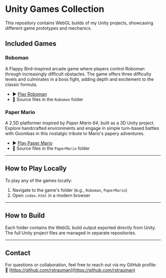 # Unity Games Collection

This repository contains WebGL builds of my Unity projects, showcasing different game prototypes and mechanics.

## Included Games

### Roboman  
A Flappy Bird–inspired arcade game where players control Roboman through increasingly difficult obstacles. The game offers three difficulty levels and culminates in a boss fight, adding depth and excitement to the classic formula.

- ▶️ [Play Roboman](https://rstrauman.github.io/unity-games/Roboman/)
- 📁 Source files in the `Roboman` folder

### Paper Mario  
A 2.5D platformer inspired by *Paper Mario 64*, built as a 3D Unity project. Explore handcrafted environments and engage in simple turn-based battles with Goombas in this nostalgic tribute to Mario's papery adventures.

- ▶️ [Play Paper Mario](https://rstrauman.github.io/unity-games/PaperMario/)
- 📁 Source files in the `PaperMario` folder

---

## How to Play Locally

To play any of the games locally:

1. Navigate to the game's folder (e.g., `Roboman`, `PaperMario`)
2. Open `index.html` in a modern browser

---

## How to Build

Each folder contains the WebGL build output exported directly from Unity. The full Unity project files are managed in separate repositories.

---

## Contact

For questions or collaboration, feel free to reach out via my GitHub profile:  
🔗 [https://github.com/rstrauman](https://github.com/rstrauman)




